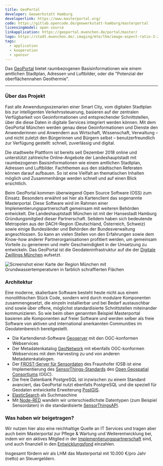```yaml
---
title: GeoPortal
developer: Geowerkstatt Hamburg
developerlink: https://www.masterportal.org/
code: https://gitlab.opencode.de/geowerkstatt-hamburg/masterportal
licensingmodel: open source
linkapplication: https://geoportal.muenchen.de/portal/master/
logo: https://stadt.muenchen.de/.imaging/mte/lhm/image-aspect-ratio-3-2-1008w/dam/Home/Stadtverwaltung/Kommunalreferat/img_geoportal/Karten/Logo_GeoPortal.png/jcr:content/Logo_GeoPortal.png
tags:
  - application
  - kooperation
  - sponsor
---
```


Das [GeoPortal](https://geoportal.muenchen.de/portal/master/) bietet raumbezogenen Basisinformationen wie einem amtlichen Stadtplan, Adressen und Luftbilder, oder die "Potenzial der oberflächennahen Geothermie".

---

### Über das Projekt

Fast alle Anwendungsszenarien einer Smart City, vom digitalen Stadtplan bis zur intelligenten Verkehrssteuerung, basieren auf der zentralen Verfügbarkeit von Geoinformationen und entsprechender Schnittstellen, über die diese Daten in digitale Services integriert werden können.
Mit dem GeoPortal München werden genau diese Geoinformationen und Dienste den Anwenderinnen und Anwendern aus Wirtschaft, Wissenschaft, Verwaltung – und nicht zuletzt den Bürgerinnen und Bürgern selbst – benutzerfreundlich zur Verfügung gestellt: schnell, zuverlässig und digital.

Die stadtweite Plattform ist bereits seit Dezember 2018 online und unterstützt zahlreiche Online-Angebote der Landeshauptstadt mit raumbezogenen Basisinformationen wie einem amtlichen Stadtplan, Adressen und Luftbilder.
Fachthemen aus den städtischen Referaten können darauf aufbauen.
So ist eine Vielfalt an thematischen Inhalten möglich und Zusammenhänge werden schnell und auf einen Blick ersichtlich.

Beim GeoPortal kommen überwiegend Open Source Software (OSS) zum Einsatz.
Besonders erwähnt sei hier als Kartenclient das sogenannte Masterportal.
Diese Software wird im Rahmen einer Implementierungspartnerschaft gemeinsam mit weiteren Behörden entwickelt.
Die Landeshauptstadt München ist mit der Hansestadt Hamburg Gründungsmitglied dieser Partnerschaft.
Seitdem haben sich bedeutende Metropolen aus der DACH-Region (Deutschland, Österreich, Schweiz) sowie einige Bundesländer und Behörden der Bundesverwaltung angeschlossen.
So kann an vielen Stellen von den Erfahrungen sowie dem Know-how anderer Partnerorganisationen profitiert werden, um gemeinsam Vorteile zu generieren und mehr Geschwindigkeit in der Umsetzung zu entwickeln.
Das GeoPortal ist die Geodateninfrastruktur auf die der [Digitale Zwillings München](https://muenchen.digital/twin/) aufsetzt.

![Screenshot einer Karte der Region München mit Grundwassertemperaturen in farblich schraffierten Flächen](/inhouse/geoportal_geothermie_screen.png)

### Architektur

Eine moderne, skalierbare Software besteht heute nicht aus einem monolithischen Stück Code, sondern wird durch modulare Komponenten zusammengesetzt, die einzeln installierbar und bei Bedarf austauschbar sind sowie über offene, möglichst standardisierte Schnittstellen miteinander kommunizieren.
So wie beim oben genannten Beispiel Masterportal basieren alle Komponenten auf freier Software und werden selber als freie Software von aktiven und international anerkannten Communities im Geodatenbereich bereitgestellt.

- Die Kartendienst-Software [Geoserver](https://geoserver.org) mit den OGC-konformen Webservices
- Der Metadatenkatalog [GeoNetwork](https://geonetwork-opensource.org) mit ebenfalls OGC-konformen Webservices mit dem Harvesting zu und von anderen Metadatenkatalogen.
- Der [FROST-Server für Sensordaten](https://www.iosb.fraunhofer.de/de/projekte-produkte/frostserver.html) des Fraunhofer IOSB ist eine Implementierung des [SensorThings-Standards](https://www.ogc.org/standards/sensorthings) des [Open Geospatial Consortiums](https://www.ogc.org/) (OGC).
- Die freie Datenbank PostgreSQL ist inzwischen zu einem Standard avanciert, das GeoPortal nutzt ebenfalls PostgreSQL und die speziell für Geodaten entwickelte Erweiterung [PostGIS](https://postgis.net).
- [ElasticSearch](https://www.elastic.co/de/elasticsearch/) als Suchmaschine
- Mit [Node-RED](https://nodered.org/) wandeln wir unterschiedlichste Datentypen (zum Beispiel Sensordaten) in die standardisierte [SensorThingsAPI](https://github.com/opengeospatial/sensorthings).

### Was haben wir beigetragen?

Wir nutzen hier also eine reichhaltige Quelle an IT Services und tragen aber auch beim Masterportal zur Pflege & Wartung und Weiterentwicklung bei, indem wir ein aktives Mitglied in der [Implementierungspartnerschaft](https://www.masterportal.org/maintainer-group.html) sind, und auch finanziell in den [Entwicklungsfond](https://www.masterportal.org/entwicklungsfonds.html) einzahlen.

Insgesamt fördern wir als LHM das Masterportal mit 10.000 €/pro Jahr (netto) an Steuergeldern.
